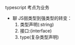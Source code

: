 typescript 考点为业务

- 聊
    JS弱类型到强类型的转变：
    1. 类型声明(:string)
    2. 接口:(interface)
    3. type(复杂类型声明)